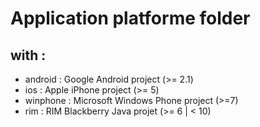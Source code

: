 Application platforme folder
============================

with :
------

* android : Google Android project (>= 2.1)
* ios : Apple iPhone project (>= 5)
* winphone : Microsoft Windows Phone project (>=7)
* rim : RIM Blackberry Java projet (>= 6 | < 10)
